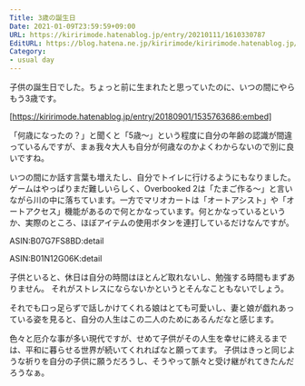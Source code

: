 ```yaml
---
Title: 3歳の誕生日
Date: 2021-01-09T23:59:59+09:00
URL: https://kiririmode.hatenablog.jp/entry/20210111/1610330787
EditURL: https://blog.hatena.ne.jp/kiririmode/kiririmode.hatenablog.jp/atom/entry/26006613676859026
Category:
- usual day
---
```


子供の誕生日でした。ちょっと前に生まれたと思っていたのに、いつの間にやらもう3歳です。

[https://kiririmode.hatenablog.jp/entry/20180901/1535763686:embed]

「何歳になったの？」と聞くと「5歳〜」という程度に自分の年齢の認識が間違っているんですが、まぁ我々大人も自分が何歳なのかよくわからないので別に良いですね。

いつの間にか話す言葉も増えたし、自分でトイレに行けるようにもなりました。
ゲームはやっぱりまだ難しいらしく、Overbooked 2は「たまご作る〜」と言いながら川の中に落ちています。一方でマリオカートは「オートアシスト」や「オートアクセス」機能があるので何とかなっています。何とかなっているというか、実際のところ、ほぼアイテムの使用ボタンを連打しているだけなんですが。

ASIN:B07G7FS8BD:detail

ASIN:B01N12G06K:detail

子供といると、休日は自分の時間はほとんど取れないし、勉強する時間もまずありません。
それがストレスにならないかというとそんなこともないでしょう。

それでも口っ足らずで話しかけてくれる娘はとても可愛いし、妻と娘が戯れあっている姿を見ると、自分の人生はこの二人のためにあるんだなと感じます。

色々と厄介な事が多い現代ですが、せめて子供がその人生を幸せに終えるまでは、平和に暮らせる世界が続いてくれればなと願ってます。
子供はきっと同じような祈りを自分の子供に願うだろうし、そうやって脈々と受け継がれてきたんだろうなぁ。
